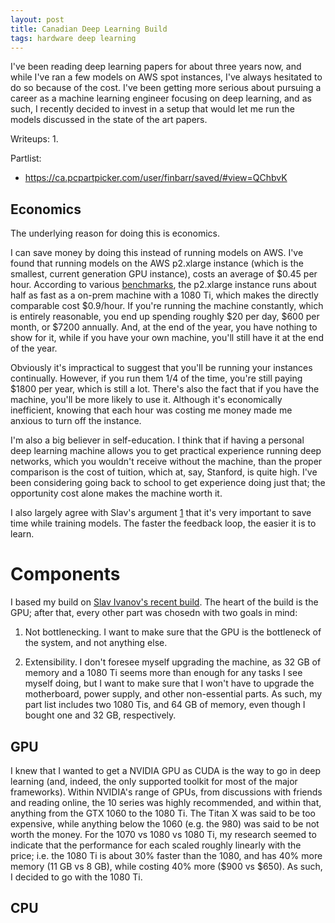 ```yaml
---
layout: post
title: Canadian Deep Learning Build
tags: hardware deep learning
---
```


I've been reading deep learning papers for about three years now, and while
I've ran a few models on AWS spot instances, I've always hesitated to do so
because of the cost. I've been getting more serious about pursuing a career as a
machine learning engineer focusing on deep learning, and as such, I recently
decided to invest in a setup that would let me run the models discussed in the
state of the art papers.


Writeups:
1.

Partlist:

- https://ca.pcpartpicker.com/user/finbarr/saved/#view=QChbvK


## Economics

The underlying reason for doing this is economics.

I can save money by doing this instead of running models on AWS. I've found that
running models on the AWS p2.xlarge instance (which is the smallest, current
generation GPU instance), costs an average of $0.45 per hour. According to
various [benchmarks](), the p2.xlarge instance runs about half as fast as a
on-prem machine with a 1080 Ti, which makes the directly comparable cost
$0.9/hour. If you're running the machine constantly, which is entirely
reasonable, you end up spending roughly $20 per day, $600 per month, or $7200
annually. And, at the end of the year, you have nothing to show for it, while if
you have your own machine, you'll still have it at the end of the year.

Obviously it's impractical to suggest that you'll be running your instances
continually. However, if you run them 1/4 of the time, you're still paying $1800
per year, which is still a lot. There's also the fact that if you have the
machine, you'll be more likely to use it. Although it's economically
inefficient, knowing that each hour was costing me money made me anxious to turn
off the instance.

I'm also a big believer in self-education. I think that if having a personal
deep learning machine allows you to get practical experience running deep
networks, which you wouldn't receive without the machine, than the proper
comparison is the cost of tuition, which at, say, Stanford, is quite high. I've
been considering going back to school to get experience doing just that; the
opportunity cost alone makes the machine worth it.

I also largely agree with Slav's argument [1] that it's very important to save
time while training models. The faster the feedback loop, the easier it is to
learn.

# Components

I based my build on
[Slav Ivanov's recent build](https://blog.slavv.com/the-1700-great-deep-learning-box-assembly-setup-and-benchmarks-148c5ebe6415).
The heart of the build is the GPU; after that, every other part was chosedn with
two goals in mind:

1. Not bottlenecking. I want to make sure that the GPU is the bottleneck of the
system, and not anything else.

2. Extensibility. I don't foresee myself upgrading the machine, as 32 GB of
memory and a 1080 Ti seems more than enough for any tasks I see myself doing,
but I want to make sure that I won't have to upgrade the motherboard, power
supply, and other non-essential parts. As such, my part list includes two 1080
Tis, and 64 GB of memory, even though I bought one and 32 GB, respectively.


## GPU

I knew that I wanted to get a NVIDIA GPU as CUDA is the way to go in deep
learning (and, indeed, the only supported toolkit for most of the major
frameworks). Within NVIDIA's range of GPUs, from discussions with friends and
reading online, the 10 series was highly recommended, and within that, anything
from the GTX 1060 to the 1080 Ti. The Titan X was said to be too expensive,
while anything below the 1060 (e.g. the 980) was said to be not worth the money.
For the 1070 vs 1080 vs 1080 Ti, my research seemed to indicate that the
performance for each scaled roughly linearly with the price; i.e. the 1080 Ti is
about 30% faster than the 1080, and has 40% more memory (11 GB vs 8 GB), while
costing 40% more ($900 vs $650). As such, I decided to go with the 1080 Ti.

## CPU

[1]: https://blog.slavv.com/the-1700-great-deep-learning-box-assembly-setup-and-benchmarks-148c5ebe6415
